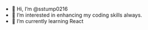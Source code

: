 - 👋 Hi, I’m @sstump0216
- 👀 I’m interested in enhancing my coding skills always.
- 🌱 I’m currently learning React

<!---
sstump0216/sstump0216 is a ✨ special ✨ repository because its `README.md` (this file) appears on your GitHub profile.
You can click the Preview link to take a look at your changes.
--->

